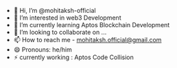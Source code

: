 - 👋 Hi, I’m @mohitaksh-official
- 👀 I’m interested in web3 Development
- 🌱 I’m currently learning Aptos Blockchain Development
- 💞️ I’m looking to collaborate on ...
- 📫 How to reach me - mohitaksh.official@gmail.com
- 😄 Pronouns: he/him
- ⚡ currently working : Aptos Code Collision

<!---
mohitaksh-official/mohitaksh-official is a ✨ special ✨ repository because its `README.md` (this file) appears on your GitHub profile.
You can click the Preview link to take a look at your changes.
--->
